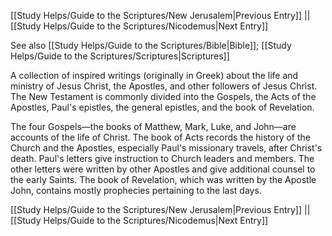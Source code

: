 [[Study Helps/Guide to the Scriptures/New Jerusalem|Previous Entry]]  ||  [[Study Helps/Guide to the Scriptures/Nicodemus|Next Entry]]

 See also [[Study Helps/Guide to the Scriptures/Bible|Bible]]; [[Study Helps/Guide to the Scriptures/Scriptures|Scriptures]]

 A collection of inspired writings (originally in Greek) about the life and ministry of Jesus Christ, the Apostles, and other followers of Jesus Christ. The New Testament is commonly divided into the Gospels, the Acts of the Apostles, Paul's epistles, the general epistles, and the book of Revelation.

 The four Gospels—the books of Matthew, Mark, Luke, and John—are accounts of the life of Christ. The book of Acts records the history of the Church and the Apostles, especially Paul's missionary travels, after Christ's death. Paul's letters give instruction to Church leaders and members. The other letters were written by other Apostles and give additional counsel to the early Saints. The book of Revelation, which was written by the Apostle John, contains mostly prophecies pertaining to the last days.

[[Study Helps/Guide to the Scriptures/New Jerusalem|Previous Entry]]  ||  [[Study Helps/Guide to the Scriptures/Nicodemus|Next Entry]]